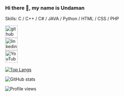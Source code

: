 ### Hi there 👋, my name is Undaman


Skills: C / C++ / C# / JAVA / Python / HTML / CSS / PHP



[<img src="https://cdn.jsdelivr.net/npm/simple-icons@3.0.1/icons/github.svg" alt='github' height='40'>](https://github.com/PHUICMT)  
[<img src='https://cdn.jsdelivr.net/npm/simple-icons@3.0.1/icons/linkedin.svg' alt='linkedin' height='40'>](https://www.linkedin.com/in/undaman-nopnapaporn-8b8305149/)  
[<img src='https://cdn.jsdelivr.net/npm/simple-icons@3.0.1/icons/youtube.svg' alt='YouTube' height='40'>](https://www.youtube.com/channel//user/PHU_ICMT)  


[![Top Langs](https://github-readme-stats.vercel.app/api/top-langs/?username=PHUICMT)](https://github.com/anuraghazra/github-readme-stats)

![GitHub stats](https://github-readme-stats.vercel.app/api?username=PHUICMT&show_icons=true)  

![Profile views](https://gpvc.arturio.dev/PHUICMT)  

<!--
**PHUICMT/PHUICMT** is a ✨ _special_ ✨ repository because its `README.md` (this file) appears on your GitHub profile.

Here are some ideas to get you started:

- 🔭 I’m currently working on ...
- 🌱 I’m currently learning ...
- 👯 I’m looking to collaborate on ...
- 🤔 I’m looking for help with ...
- 💬 Ask me about ...
- 📫 How to reach me: ...
- 😄 Pronouns: ...
- ⚡ Fun fact: ...
-->
